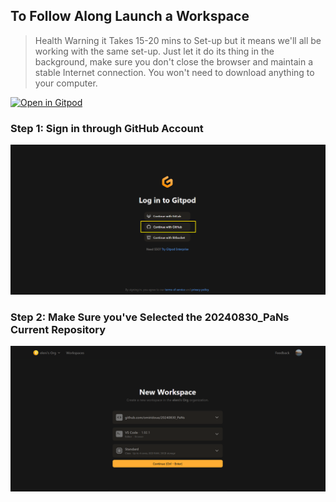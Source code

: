 ## To Follow Along Launch a Workspace

> Health Warning it Takes 15-20 mins to Set-up but it means we'll all be working with the same set-up. Just let it do its thing in the background, make sure you don't close the browser and maintain a stable Internet connection. You won't need to download anything to your computer.

[![Open in Gitpod](https://gitpod.io/button/open-in-gitpod.svg)](https://gitpod.io/#github.com/omiridoue/20240830_PaNs)

### Step 1: Sign in through GitHub Account

![alt text](images/step1.png)

### Step 2: Make Sure you've Selected the 20240830_PaNs Current Repository

![alt text](images/step2.png)